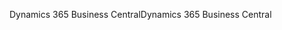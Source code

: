 <span data-ttu-id="c2830-101">Dynamics 365 Business Central</span><span class="sxs-lookup"><span data-stu-id="c2830-101">Dynamics 365 Business Central</span></span>
